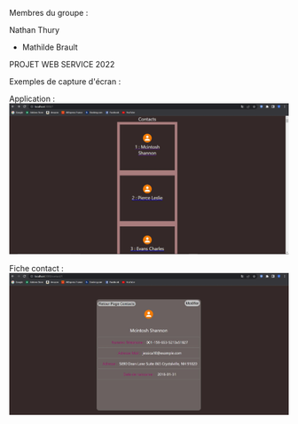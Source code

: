 Membres du groupe : 

Nathan Thury
- Mathilde Brault

PROJET WEB SERVICE 2022

Exemples de capture d'écran :

Application :
![My Image](Images/SCREEN_APP.JPG)


Fiche contact : 
![My Image](Images/SCREEN_FICHE_CONTACT.JPG)
